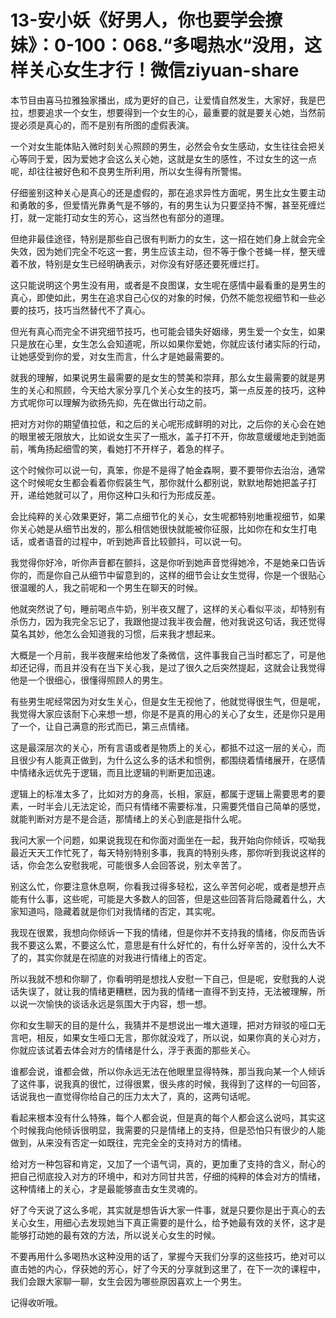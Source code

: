 # 13-安小妖《好男人，你也要学会撩妹》：0-100：068.“多喝热水“没用，这样关心女生才行！微信ziyuan-share

本节目由喜马拉雅独家播出，成为更好的自己，让爱情自然发生，大家好，我是巴拉，想要追求一个女生，想要得到一个女生的心，最重要的就是要关心她，当然前提必须是真心的，而不是别有所图的虚假表演。

一个对女生能体贴入微时刻关心照顾的男生，必然会令女生感动，女生往往会把关心等同于爱，因为爱她才会这么关心她，这就是女生的感性，不过女生的这一点呢，却往往被好色和不良男生所利用，所以女生得有所警惕。

仔细鉴别这种关心是真心的还是虚假的，那在追求异性方面呢，男生比女生要主动和勇敢的多，但爱情光靠勇气是不够的，有的男生认为只要坚持不懈，甚至死缠烂打，就一定能打动女生的芳心，这当然也有部分的道理。

但绝非最佳途径，特别是那些自己很有判断力的女生，这一招在她们身上就会完全失效，因为她们完全不吃这一套，男生应该主动，但不等于像个苍蝇一样，整天缠着不放，特别是女生已经明确表示，对你没有好感还要死缠烂打。

这只能说明这个男生没有用，或者是不良图谋，女生呢在感情中最看重的是男生的真心，即使如此，男生在追求自己心仪的对象的时候，仍然不能忽视细节和一些必要的技巧，技巧当然替代不了真心。

但光有真心而完全不讲究细节技巧，也可能会错失好姻缘，男生爱一个女生，如果只是放在心里，女生怎么会知道呢，所以如果你爱她，你就应该付诸实际的行动，让她感受到你的爱，对女生而言，什么才是她最需要的。

就我的理解，如果说男生最需要的是女生的赞美和崇拜，那么女生最需要的就是男生的关心和照顾，今天给大家分享几个关心女生的技巧，第一点反差的技巧，这种方式呢你可以理解为欲扬先抑，先在做出行动之前。

把对方对你的期望值拉低，和之后的关心呢形成鲜明的对比，之后你的关心会在她的眼里被无限放大，比如说女生买了一瓶水，盖子打不开，你故意缓缓地走到她面前，嘴角扬起细雪的笑，看她打不开样子，着急的样子。

这个时候你可以说一句，真笨，你是不是得了帕金森啊，要不要带你去治治，通常这个时候呢女生都会看着你假装生气，那你就什么都别说，默默地帮她把盖子打开，递给她就可以了，用你这种口头和行为形成反差。

会比纯粹的关心效果更好，第二点细节化的关心，女生呢都特别地重视细节，如果你关心她是从细节出发的，那么相信她很快就能被你征服，比如你在和女生打电话，或者语音的过程中，听到她声音比较颤抖，可以说一句。

我觉得你好冷，听你声音都在颤抖，这是你听到她声音觉得她冷，不是她亲口告诉你的，而是你自己从细节中留意到的，这样的细节会让女生觉得，你是一个很贴心很温暖的人，我之前呢和一个男生在聊天的时候。

他就突然说了句，睡前喝点牛奶，别半夜又醒了，这样的关心看似平淡，却特别有杀伤力，因为我完全忘记了，我跟他提过我半夜会醒，他对我说这句话，我还觉得莫名其妙，他怎么会知道我的习惯，后来我才想起来。

大概是一个月前，我半夜醒来给他发了条微信，这件事我自己当时都忘了，可是他却还记得，而且并没有在当下关心我，是过了很久之后突然提起，这就会让我觉得他是一个很细心，很懂得照顾人的男生。

有些男生呢经常因为对女生关心，但是女生无视他了，他就觉得很生气，但是呢，我觉得大家应该耐下心来想一想，你是不是真的用心的关心了女生，还是你只是用了一个，让自己满意的形式而已，第三点情绪。

这是最深层次的关心，所有言语或者是物质上的关心，都抵不过这一层的关心，而且很少有人能真正做到，为什么这么多的话术和惯例，都围绕着情绪展开，在感情中情绪永远优先于逻辑，而且比逻辑的判断更加迅速。

逻辑上的标准太多了，比如对方的身高，长相，家庭，都属于逻辑上需要思考的要素，一时半会儿无法定论，而只有情绪不需要标准，只需要凭借自己简单的感觉，就能判断对方是不是合适，那情绪上的关心到底是指什么呢。

我问大家一个问题，如果说我现在和你面对面坐在一起，我开始向你倾诉，哎呦我最近天天工作忙死了，每天特别特别多事，我真的特别头疼，那你听到我说这样的话，你会怎么安慰我呢，可能很多人会回答说，别太辛苦了。

别这么忙，你要注意休息啊，你看我过得多轻松，这么辛苦何必呢，或者是想开点能有什么事，这些呢，可能是大多数人的回答，但是这些回答背后隐藏着什么，大家知道吗，隐藏着就是你们对我情绪的否定，其实呢。

我现在很累，我想向你倾诉一下我的情绪，但是你并不支持我的情绪，你反而告诉我不要这么累，不要这么忙，意思是有什么好忙的，有什么好辛苦的，没什么大不了的，其实你就是在彻底的对我进行情绪上的否定。

所以我就不想和你聊了，你看明明是想找人安慰一下自己，但是呢，安慰我的人说话失误了，就让我的情绪更糟糕，因为我的情绪一直得不到支持，无法被理解，所以说一次愉快的谈话永远是氛围大于内容，想一想。

你和女生聊天的目的是什么，我猜并不是想说出一堆大道理，把对方辩驳的哑口无言吧，相反，如果女生哑口无言，那你就没戏了，所以说，如果你真的关心对方，你就应该试着去体会对方的情绪是什么，浮于表面的那些关心。

谁都会说，谁都会做，所以你永远无法在他眼里显得特殊，那当我向某一个人倾诉了这件事，说我真的很忙，过得很累，很头疼的时候，我得到了这样的一句回答，话说我也一直觉得你给自己的压力太大了，真的，这两句话呢。

看起来根本没有什么特殊，每个人都会说，但是真的每个人都会这么说吗，其实这个时候我向他倾诉很明显，我需要的只是情绪上的支持，但是恐怕只有很少的人能做到，从来没有否定一如既往，完完全全的支持对方的情绪。

给对方一种包容和肯定，又加了一个语气词，真的，更加重了支持的含义，耐心的把自己彻底投入对方的环境中，和对方同甘共苦，仔细的纯粹的体会对方的情绪，这种情绪上的关心，才是最能够直击女生灵魂的。

好了今天说了这么多呢，其实就是想告诉大家一件事，就是只要你是出于真心的去关心女生，用细心去发现她当下真正需要的是什么，给予她最有效的关怀，这才是能够打动她的最有效的方法，所以说关心女生的时候。

不要再用什么多喝热水这种没用的话了，掌握今天我们分享的这些技巧，绝对可以直击她的内心，俘获她的芳心，好了今天的分享就到这里了，在下一次的课程中，我们会跟大家聊一聊，女生会因为哪些原因喜欢上一个男生。

记得收听哦。